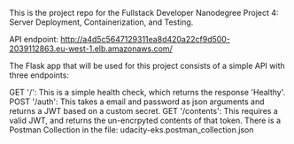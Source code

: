 This is the project repo for the Fullstack Developer Nanodegree Project 4: Server Deployment, Containerization, and Testing.

API endpoint: http://a4d5c5647129311ea8d420a22cf9d500-2039112863.eu-west-1.elb.amazonaws.com/

The Flask app that will be used for this project consists of a simple API with three endpoints:

GET '/': This is a simple health check, which returns the response 'Healthy'.
POST '/auth': This takes a email and password as json arguments and returns a JWT based on a custom secret.
GET '/contents': This requires a valid JWT, and returns the un-encrpyted contents of that token.
There is a Postman Collection in the file: udacity-eks.postman_collection.json